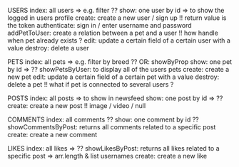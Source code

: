 USERS
index: all users => e.g. filter ??
show: one user by id => to show the logged in users profile
create: create a new user / sign up !! return value is the token
authenticate: sign in / enter username and password
addPetToUser: create a relation between a pet and a user !! how handle when pet already exists ?
edit: update a certain field of a certain user with a value
destroy: delete a user

PETS
index: all pets => e.g. filter by breed ?? OR: showByProp
show: one pet by id => ??
showPetsByUser: to display all of the users pets
create: create a new pet
edit: update a certain field of a certain pet with a value
destroy: delete a pet !! what if pet is connected to several users ?

POSTS
index: all posts => to show in newsfeed
show: one post by id => ??
create: create a new post !! image / video / null

COMMENTS
index: all comments ??
show: one comment by id ??
showCommentsByPost: returns all comments related to a specific post
create: create a new comment

LIKES
index: all likes => ??
showLikesByPost: returns all likes related to a specific post => arr.length & list usernames
create: create a new like
